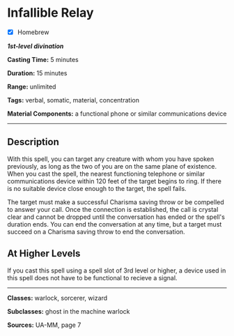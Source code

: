 # Infallible Relay

- [x] Homebrew

***1st-level divination***

**Casting Time:** 5 minutes

**Duration:** 15 minutes

**Range:** unlimited

**Tags:** verbal, somatic, material, concentration

**Material Components:** a functional phone or similar communications device

---

## Description
With this spell, you can target any creature with whom you have spoken previously, as long as the two of you are on the same plane of existence.
When you cast the spell, the nearest functioning telephone or similar communications device within 120 feet of the target begins to ring.
If there is no suitable device close enough to the target, the spell fails.

The target must make a successful Charisma saving throw or be compelled to answer your call.
Once the connection is established, the call is crystal clear and cannot be dropped until the conversation has ended or the spell's duration ends.
You can end the conversation at any time, but a target must succeed on a Charisma saving throw to end the conversation.

## At Higher Levels
If you cast this spell using a spell slot of 3rd level or higher, a device used in this spell does not have to be functional to recieve a signal.

---

**Classes:** warlock, sorcerer, wizard

**Subclasses:** ghost in the machine warlock

**Sources:** UA-MM, page 7

<!-- QA Pass Needed! -->
